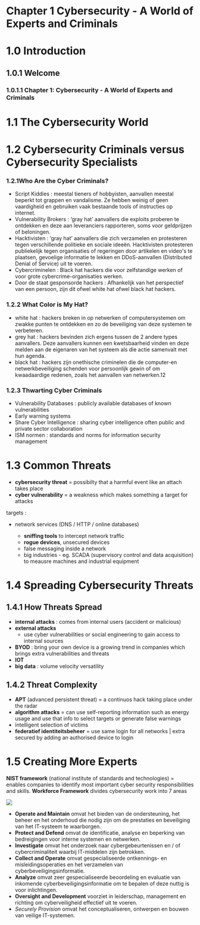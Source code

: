 # Chapter 1 Cybersecurity - A World of Experts and Criminals

# 1.0 Introduction

## 1.0.1 Welcome

### 1.0.1.1 Chapter 1: Cybersecurity - A World of Experts and Criminals

# 1.1 The Cybersecurity World

# 1.2 Cybersecurity Criminals versus Cybersecurity Specialists


### 1.2.1Who Are the Cyber Criminals?

  - Script Kiddies : meestal tieners of hobbyisten, aanvallen meestal
    beperkt tot grappen en vandalisme. Ze hebben weinig of geen vaardigheid
    en gebruiken vaak bestaande tools of instructies op internet.
  - Vulnerability Brokers : ‘gray hat’ aanvallers die exploits proberen te ontdekken en deze aan
    leveranciers rapporteren, soms voor geldprijzen of beloningen.
  - Hacktivisten : ‘gray hat’ aanvallers die zich verzamelen en protesteren tegen
    verschillende politieke en sociale ideeën. Hacktivisten protesteren publiekelijk tegen organisaties of regeringen door artikelen en video's te plaatsen, gevoelige informatie te lekken en DDoS-aanvallen (Distributed Denial of Service) uit te voeren.
  - Cybercriminelen : Black hat hackers die voor zelfstandige werken of voor grote
    cybercrime-organisaties werken.
  - Door de staat gesponsorde hackers : Afhankelijk van het perspectief van een persoon,
    zijn dit ofwel white hat ofwel black hat hackers.

### 1.2.2 What Color is My Hat?

  - white hat : hackers breken in op netwerken of computersystemen om zwakke punten te ontdekken en zo de beveiliging van deze systemen te verbeteren.
  - grey hat : hackers bevinden zich ergens tussen de 2 andere types aanvallers. Deze aanvallers kunnen een kwetsbaarheid vinden en deze melden aan de eigenaren van het systeem als die actie samenvalt met hun agenda.
  - black hat : hackers zijn onethische criminelen die de computer-en netwerkbeveiliging schenden voor persoonlijk gewin of om kwaadaardige redenen, zoals het aanvallen van netwerken.12

### 1.2.3 Thwarting Cyber Criminals

  - Vulnerability Databases : publicly available databases of known vulnerabilities
  - Early warning systems
  - Share Cyber Intelligence : sharing cyber intelligence often public and private sector
    collaboration
  - ISM normen : standards and norms for information security management


# 1.3 Common Threats

- **cybersecurity threat** = possibilty that a harmful event like an attach takes place
- **cyber vulnerability** = a weakness which makes something a target for attacks

targets :

- network services (DNS / HTTP / online databases)

  - **sniffing tools** to intercept network traffic
  - **rogue devices**, unsecured devices
  - false messaging inside a network
  - big industries - eg. SCADA (supervisory control and data acquisition) to meausre machines and industrial equipment

# 1.4 Spreading Cybersecurity Threats

## 1.4.1 How Threats Spread

- **internal attacks** : comes from internal users (accident or malicious)
- **external attacks**
  - use cyber vulnerabilities or social engineering to gain access to internal sources
- **BYOD** : bring your own device is a growing trend in companies which brings extra vulnerabilities and threats
- **IOT**
- **big data** : volume velocity versatility

## 1.4.2 Threat Complexity

- **APT** (advanced persistent threat) = a continuos hack taking place under the radar
- **algorithm attacks** = can use self-reporting information such as energy usage and use that info to select targets or generate false warnings
- intelligent selection of victims
- **federatief identiteitsbeheer** = use same login for all networks | extra secured by adding an authorised device to login

# 1.5 Creating More Experts

**NIST framework** (national institute of standards and technologies) = enables companies to identify most important cyber security responsibilities and skills.
**Workforce Framework** divides cybersecurity work into 7 areas

<img src="https://cyberriskleaders.com/wp-content/uploads/2019/11/NICE-Cybersecurity-Workforce-Framework.jpg">

- **Operate and Maintain** omvat het bieden van de ondersteuning, het
  beheer en het onderhoud die nodig zijn om de prestaties en
  beveiliging van het IT-systeem te waarborgen.
- **Protect and Defend** omvat de identificatie, analyse en beperking van
  bedreigingen voor interne systemen en netwerken.
- **Investigate** omvat het onderzoek naar cybergebeurtenissen en / of
  cybercriminaliteit waarbij IT-middelen zijn betrokken.
- **Collect and Operate** omvat gespecialiseerde ontkennings- en
  misleidingsoperaties en het verzamelen van cyberbeveiligingsinformatie.
- **Analyze** omvat zeer gespecialiseerde beoordeling en evaluatie van
  inkomende cyberbeveiligingsinformatie om te bepalen of deze nuttig is voor inlichtingen.
- **Oversight and Development** voorziet in leiderschap, management en richting om cyberveiligheid
  effectief uit te voeren.
- _Securely Provision_ omvat het conceptualiseren, ontwerpen en bouwen van veilige IT-systemen.















#### 

